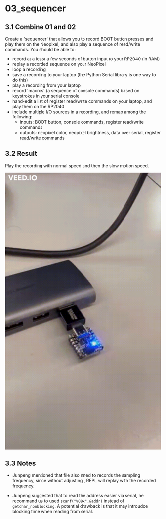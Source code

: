 # 03_sequencer

## 3.1 Combine 01 and 02

Create a 'sequencer' that allows you to record BOOT button presses and play them on the Neopixel, and also play a sequence of read/write commands. You should be able to:

- record at a least a few seconds of button input to your RP2040 (in RAM)
- replay a recorded sequence on your NeoPixel
- loop a recording
- save a recording to your laptop (the Python Serial library is one way to do this)
- play a recording from your laptop
- record 'macros' (a sequence of console commands) based on keystrokes in your serial console
- hand-edit a list of register read/write commands on your laptop, and play them on the RP2040
- include multiple I/O sources in a recording, and remap among the following:
	- inputs: BOOT button, console commands, register read/write commands
	- outputs: neopixel color, neopixel brightness, data over serial, register read/write commands

## 3.2 Result

Play the recording with normal speed and then the slow motion speed.

<img src="./03_sequencer.gif" alt="03" width="600"/>

## 3.3 Notes

- Junpeng mentioned that file also nned to records the sampling frequency, since without adjusting <frequency>, REPL will replay with the recorded frequency.

- Junpeng suggested that to read the address easier via serial, he recommand us to used `scanf("%08x",&addr)` instead of `getchar_nonblocking`. A potential drawback is that it may introudce blocking time when reading from serial.
